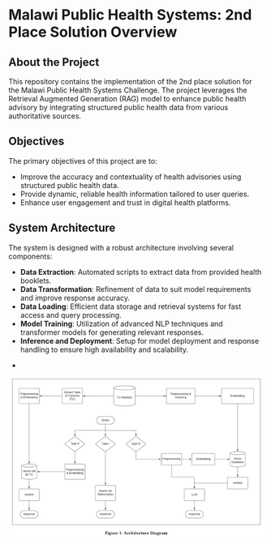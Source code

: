 # Malawi Public Health Systems: 2nd Place Solution Overview

## About the Project
This repository contains the implementation of the 2nd place solution for the Malawi Public Health Systems Challenge. The project leverages the Retrieval Augmented Generation (RAG) model to enhance public health advisory by integrating structured public health data from various authoritative sources.

## Objectives
The primary objectives of this project are to:
- Improve the accuracy and contextuality of health advisories using structured public health data.
- Provide dynamic, reliable health information tailored to user queries.
- Enhance user engagement and trust in digital health platforms.

## System Architecture
The system is designed with a robust architecture involving several components:
- **Data Extraction**: Automated scripts to extract data from provided health booklets.
- **Data Transformation**: Refinement of data to suit model requirements and improve response accuracy.
- **Data Loading**: Efficient data storage and retrieval systems for fast access and query processing.
- **Model Training**: Utilization of advanced NLP techniques and transformer models for generating relevant responses.
- **Inference and Deployment**: Setup for model deployment and response handling to ensure high availability and scalability.
- <p align="center">
<!-- Resized image with width attribute -->
<img src="Architecture Diagram.png" alt="Enrollment Process" width="1000" />
<!-- Add more resized screenshots with descriptions as needed -->
</p>
